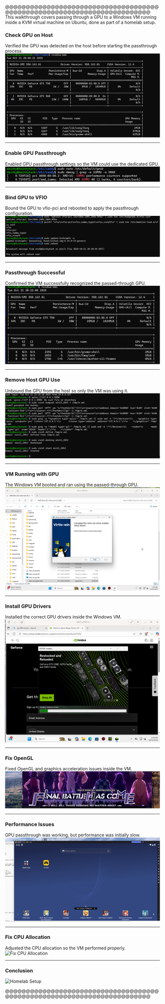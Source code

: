 @@@@@@@@@@@@@@@@@@@@@@@@@@@@@@@@@@@@@@@@@@@@@@@@@@@@@@@@@@@@@@@@@@@@@@@@
This walkthrough covers passing through a GPU to a Windows VM running inside a KVM virtual machine on Ubuntu, done as part of a homelab setup.

### Check GPU on Host
Verified the GPU was detected on the host before starting the passthrough process.  
![Check GPU on Host](ReferenceImages/1_NvidiaSMI.png)

------------------------------------------------------------------------

### Enable GPU Passthrough
Enabled GPU passthrough settings so the VM could use the dedicated GPU.  
![Enable GPU Passthrough](ReferenceImages/2_Passtrhough.png)

------------------------------------------------------------------------

### Bind GPU to VFIO
Bound the GPU to vfio-pci and rebooted to apply the passthrough configuration.  
![Bind GPU to VFIO](ReferenceImages/3.png)

------------------------------------------------------------------------

### Passthrough Successful
Confirmed the VM successfully recognized the passed-through GPU.  
![Passthrough Successful](ReferenceImages/4_Success.png)

------------------------------------------------------------------------

### Remove Host GPU Use
Unbound the GPU from the host so only the VM was using it.  
![Remove Host GPU Use](ReferenceImages/5_Disconnect960_And_works.png)

------------------------------------------------------------------------

### VM Running with GPU
The Windows VM booted and ran using the passed-through GPU.  
![VM Running with GPU](ReferenceImages/6_up_and_running.png)

------------------------------------------------------------------------

### Install GPU Drivers
Installed the correct GPU drivers inside the Windows VM.  
![Install GPU Drivers](ReferenceImages/7_InstallDrivers.png)

------------------------------------------------------------------------

### Fix OpenGL
Fixed OpenGL and graphics acceleration issues inside the VM.  
![Fix OpenGL](ReferenceImages/8_OpenGLFIXED!.png)

------------------------------------------------------------------------

### Performance Issues
GPU passthrough was working, but performance was initially slow.  
![Performance Issues](ReferenceImages/9_FixedButSlow.png)

------------------------------------------------------------------------

### Fix CPU Allocation
Adjusted the CPU allocation so the VM performed properly.  
![Fix CPU Allocation](ReferenceImages/10_FixedCPUCount.png)

------------------------------------------------------------------------

### Conclusion 

![Homelab Setup](ReferenceImages/IMG_2857)

@@@@@@@@@@@@@@@@@@@@@@@@@@@@@@@@@@@@@@@@@@@@@@@@@@@@@@@@@@@@@@@@@@@@@@@@
